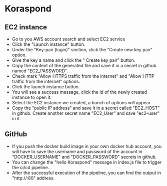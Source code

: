 # Koraspond
## EC2 instance
- Go to you AWS account search and select EC2 service
- Click the "Launch instance" button.
- Under the "Key-pair (login)" section, click the "Create new key pair" option.
- Give the key a name and click the " Create key pair" button.
- Copy the content of the generated file and save it in a secret in github named "EC2_PASSWORD".
- Check mark "Allow HTTPS traffic from the internet" and "Allow HTTP traffic from the internet" options.
- Click the launch instance button.
- You will see a success message, click the id of the newly created instance to open it.
- Select the EC2 instance we created, a bunch of options will appear.
- Copy the "public IP address" and save it in a secret called "EC2_HOST" in github. Create another secret name "EC2_User" and save "ec2-user" in it.

## GitHub
- If you push the docker build image in your own docker hub account, you will have to save the username and password of the account in "DOCKER_USERNAME" and "DOCKER_PASSWORD" secrets in github.
- You can change the "hello Koraspond" message in index.js file to trigger the ci/cd pipeline.
- After the successful execution of the pipeline, you can find the output in "http://<ec2-public-ip>:80" address.
